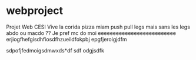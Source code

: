 # webproject

Projet Web CESI
Vive la corida
pizza miam
push pull legs mais sans les legs
abdo ou macdo ??
Je pref mc do moi
eeeeeeeeeeeeeeeeeeeeeeeeee
erjiogfhefgisdhfiosdfhzueildfokpbj
epgfjeroigjdfm

sdpofjfedmoigsdmwxds\*df
sdf
odgjsdfk
